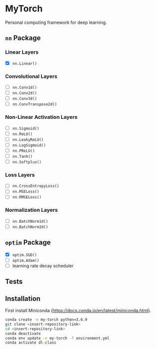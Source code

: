 # MyTorch
Personal computing framework for deep learning. 
## `nn` Package
### Linear Layers
- [x] `nn.Linear()`
### Convolutional Layers
- [ ] `nn.Conv1d()`
- [ ] `nn.Conv2d()`
- [ ] `nn.Conv3d()`
- [ ] `nn.ConvTranspose2d()`
### Non-Linear Activation Layers
- [ ] `nn.Sigmoid()`
- [ ] `nn.ReLU()`
- [ ] `nn.LeakyReLU()`
- [ ] `nn.LogSigmoid()`
- [ ] `nn.PReLU()`
- [ ] `nn.Tanh()`
- [ ] `nn.Softplus()`
### Loss Layers
- [ ] `nn.CrossEntropyLoss()`
- [ ] `nn.MSELoss()`
- [ ] `nn.RMSELoss()`
### Normalization Layers
- [ ] `nn.BatchNorm1d()`
- [ ] `nn.BatchNorm2d()`
## `optim` Package
- [x] `optim.SGD()`
- [ ] `optim.Adam()`
- [ ] learning rate decay scheduler
## Tests

## Installation 
First install Miniconda (https://docs.conda.io/en/latest/miniconda.html).

```bash
conda create -n my-torch python=3.6.9
git clone <insert-repository-link>
cd <insert-repository-link>
conda deactivate
conda env update -n my-torch -f environment.yml
conda activate dl-class
```

